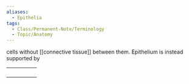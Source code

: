 ```yaml
---
aliases:
  - Epithelia
tags:
  - Class/Permanent-Note/Terminology
  - Topic/Anatomy
---
```

cells without [[connective tissue]] between them. Epithelium is instead supported by 



|     |     |     |     |     |
| --- | --- | --- | --- | --- |
|     |     |     |     |     |
|     |     |     |     |     |
|     |     |     |     |     |
|     |     |     |     |     |

